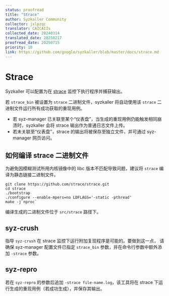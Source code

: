 ```yaml
---
status: proofread
title: "Strace"
author: Syzkaller Community
collector: jxlpzqc
translator: CAICAIIs
collected_date: 20240314
translated_date: 20250217
proofread_date: 20250715
priority: 10
link: https://github.com/google/syzkaller/blob/master/docs/strace.md
---
```


# Strace

Syzkaller 可以配置为在 [strace](https://strace.io/) 监控下执行程序并捕获输出。

若 `strace_bin` 被设置为 `strace` 二进制文件，syzkaller 将自动使用该 `strace` 二进制文件运行所有成功获取的重现用例。
* 若 syz-manager 已关联至某个“仪表盘”，当生成的重现用例仍能触发相同崩溃时，syzkaller 会将 strace 输出作为普通日志文件上传。
* 若未关联至“仪表盘”，strace 的输出将被保存至独立文件，并可通过 syz-manager 网页访问。

## 如何编译 strace 二进制文件

为避免因模糊测试所用内核镜像中的 libc 版本不匹配导致问题，建议将 `strace` 编译为静态链接二进制文件。

```
git clone https://github.com/strace/strace.git
cd strace
./bootstrap
./configure --enable-mpers=no LDFLAGS='-static -pthread'
make -j`nproc`
```

编译生成的二进制文件位于 `src/strace` 路径下。

## syz-crush

指导 `syz-crush` 在 strace 监控下运行附加复现程序是可能的。要做到这一点，
请确保 syz-manager 配置文件已指定 `strace_bin` 参数，并在命令行参数中额外添加 `-strace` 参数。

## syz-repro

若在 `syz-repro` 的参数后追加 `-strace file-name.log`，该工具将在 strace 下运行生成的重现用例（若成功生成），并保存其输出。
